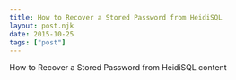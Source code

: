 ```yaml
---
title: How to Recover a Stored Password from HeidiSQL
layout: post.njk
date: 2015-10-25
tags: ["post"]
---
```


How to Recover a Stored Password from HeidiSQL content